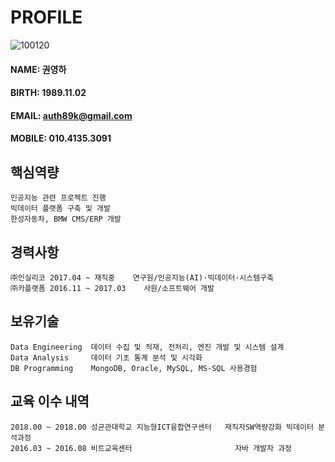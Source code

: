 # PROFILE
![100120](https://user-images.githubusercontent.com/49545717/56680155-aad19180-6701-11e9-880c-1396455f856c.jpg)
#### NAME: 권영하
#### BIRTH: 1989.11.02
#### EMAIL: auth89k@gmail.com
#### MOBILE: 010.4135.3091

## 핵심역량
```
인공지능 관련 프로젝트 진행
빅데이터 플랫폼 구축 및 개발
한성자동차, BMW CMS/ERP 개발
```
## 경력사항
```
㈜인실리코 2017.04 ~ 재직중    연구원/인공지능(AI)·빅데이터·시스템구축
㈜카플랫폼 2016.11 ~ 2017.03    사원/소프트웨어 개발
```
## 보유기술
```
Data Engineering  데이터 수집 및 적재, 전처리, 엔진 개발 및 시스템 설계
Data Analysis     데이터 기초 통계 분석 및 시각화
DB Programming	  MongoDB, Oracle, MySQL, MS-SQL 사용경험
```

## 교육 이수 내역
```
2018.00 ~ 2018.00 성균관대학교 지능형ICT융합연구센터   재직자SW역량강화 빅데이터 분석과정
2016.03 ~ 2016.08 비트교육센터                       자바 개발자 과정

```
